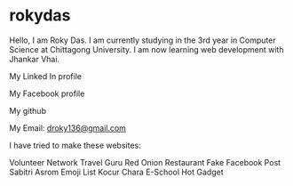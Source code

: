 # rokydas
Hello, I am Roky Das. I am currently studying in the 3rd year in Computer Science at Chittagong University. I am now learning web development with Jhankar Vhai.

My Linked In profile

My Facebook profile

My github

My Email: droky136@gmail.com

I have tried to make these websites:

Volunteer Network
Travel Guru
Red Onion Restaurant
Fake Facebook Post
Sabitri Asrom
Emoji List
Kocur Chara
E-School
Hot Gadget